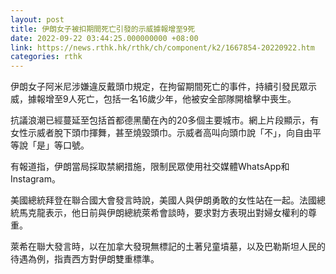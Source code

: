 ```yaml
---
layout: post
title: 伊朗女子被扣期間死亡引發的示威據報增至9死
date: 2022-09-22 03:44:25.000000000 +08:00
link: https://news.rthk.hk/rthk/ch/component/k2/1667854-20220922.htm
categories: rthk
---
```


伊朗女子阿米尼涉嫌違反戴頭巾規定，在拘留期間死亡的事件，持續引發民眾示威，據報增至9人死亡，包括一名16歲少年，他被安全部隊開槍擊中喪生。

抗議浪潮已經蔓延至包括首都德黑蘭在內的20多個主要城市。網上片段顯示，有女性示威者脫下頭巾揮舞，甚至燒毀頭巾。示威者高叫向頭巾說「不」，向自由平等說「是」等口號。

有報道指，伊朗當局採取禁網措施，限制民眾使用社交媒體WhatsApp和Instagram。

美國總統拜登在聯合國大會發言時說，美國人與伊朗勇敢的女性站在一起。法國總統馬克龍表示，他日前與伊朗總統萊希會談時，要求對方表現出對婦女權利的尊重。

萊希在聯大發言時，以在加拿大發現無標記的土著兒童墳墓，以及巴勒斯坦人民的待遇為例，指責西方對伊朗雙重標準。
